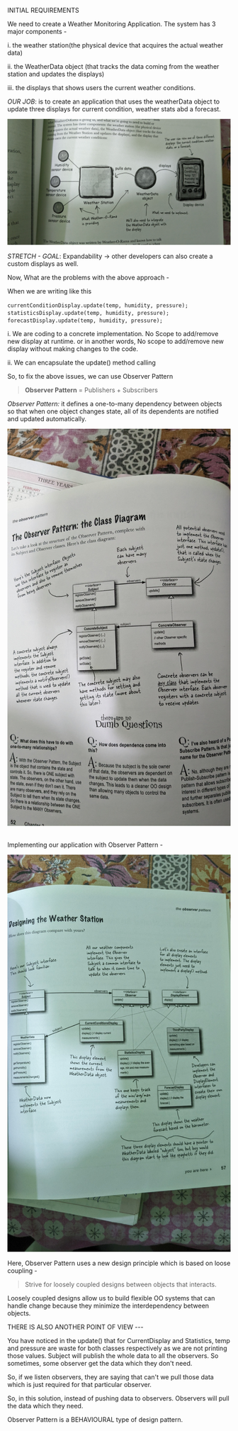 INITIAL REQUIREMENTS

We need to create a Weather Monitoring Application. The system has 3 major components -

i. the weather station(the physical device that acquires the actual weather data)

ii. the WeatherData object (that tracks the data coming from the weather station and updates the displays)

iii. the displays that shows users the current weather conditions.

*OUR JOB*: is to create an application that uses the weatherData object to update three displays for current condition, weather stats abd a forecast.

![](https://github.com/chandan13tiwari/design-patterns/blob/master/src/main/resources/observer-pattern-diagrams/1.jpg)

*STRETCH - GOAL*: Expandability -> other developers can also create a custom displays as well.



Now, What are the problems with the above approach -

When we are writing like this

``currentConditionDisplay.update(temp, humidity, pressure);`` <br />
``statisticsDisplay.update(temp, humidity, pressure);``  <br />
``forecastDisplay.update(temp, humidity, pressure);``

i. We are coding to a concrete implementation. No Scope to add/remove new display at runtime. or in another words, No scope to add/remove new display without making changes to the code.

ii. We can encapsulate the update() method calling



So, to fix the above issues, we can use Observer Pattern

> **Observer Pattern** = Publishers + Subscribers

*Observer Pattern:* it defines a one-to-many dependency between objects so that when one object changes state, all of its dependents are notified and updated automatically.

![](https://github.com/chandan13tiwari/design-patterns/blob/master/src/main/resources/observer-pattern-diagrams/2.jpg)

<br />
Implementing our application with Observer Pattern - 

![](https://github.com/chandan13tiwari/design-patterns/blob/master/src/main/resources/observer-pattern-diagrams/3.jpg)



Here, Observer Pattern uses a new design principle which is based on loose coupling -

> Strive for loosely coupled designs between objects that interacts.

Loosely coupled designs allow us to build flexible OO systems that can handle change because they minimize the interdependency between objects.


THERE IS ALSO ANOTHER POINT OF VIEW ---

You have noticed in the update() that for CurrentDisplay and Statistics, temp and pressure are waste for both classes respectively as we are not printing those values. Subject will publish the whole data to all the observers. So sometimes, some observer get the data which they don't need.

So, if we listen observers, they are saying that can't we pull those data which is just required for that particular observer.

So, in this solution, instead of pushing data to observers. Observers will pull the data which they need.

Observer Pattern is a BEHAVIOURAL type of design pattern.
